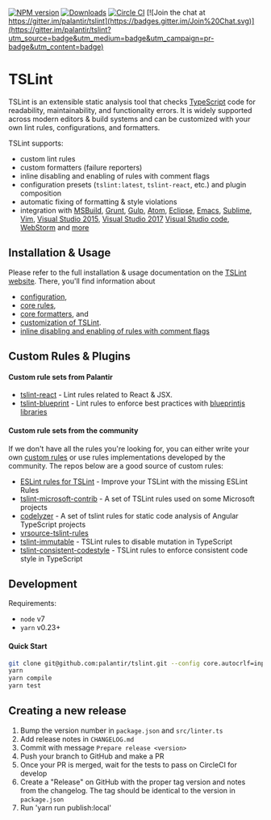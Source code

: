 [![NPM version](https://badge.fury.io/js/tslint.svg)](http://badge.fury.io/js/tslint)
[![Downloads](http://img.shields.io/npm/dm/tslint.svg)](https://npmjs.org/package/tslint)
[![Circle CI](https://circleci.com/gh/palantir/tslint.svg?style=svg)](https://circleci.com/gh/palantir/tslint)
[![Join the chat at https://gitter.im/palantir/tslint](https://badges.gitter.im/Join%20Chat.svg)](https://gitter.im/palantir/tslint?utm_source=badge&utm_medium=badge&utm_campaign=pr-badge&utm_content=badge)

TSLint
======

TSLint is an extensible static analysis tool that checks [TypeScript](https://github.com/Microsoft/TypeScript) code for readability, maintainability, and functionality errors. It is widely supported across modern editors & build systems and can be customized with your own lint rules, configurations, and formatters.

TSLint supports:

- custom lint rules
- custom formatters (failure reporters)
- inline disabling and enabling of rules with comment flags
- configuration presets (`tslint:latest`, `tslint-react`, etc.) and plugin composition
- automatic fixing of formatting & style violations
- integration with [MSBuild](https://github.com/joshuakgoldberg/tslint.msbuild), [Grunt](https://github.com/palantir/grunt-tslint), [Gulp](https://github.com/panuhorsmalahti/gulp-tslint), [Atom](https://github.com/AtomLinter/linter-tslint), [Eclipse](https://github.com/palantir/eclipse-tslint), [Emacs](http://flycheck.org), [Sublime](https://packagecontrol.io/packages/SublimeLinter-contrib-tslint), [Vim](https://github.com/scrooloose/syntastic), [Visual Studio 2015](https://marketplace.visualstudio.com/items?itemName=MadsKristensen.WebAnalyzer), [Visual Studio 2017](https://marketplace.visualstudio.com/items?itemName=RichNewman.TypeScriptAnalyzer) [Visual Studio code](https://marketplace.visualstudio.com/items?itemName=eg2.tslint), [WebStorm](https://www.jetbrains.com/webstorm/help/tslint.html) and [more](https://palantir.github.io/tslint/usage/third-party-tools/)

Installation & Usage
------------

Please refer to the full installation & usage documentation on the [TSLint website](https://palantir.github.io/tslint/). There, you'll find information about
- [configuration](https://palantir.github.io/tslint/usage/configuration/),
- [core rules](https://palantir.github.io/tslint/rules/),
- [core formatters](https://palantir.github.io/tslint/formatters/), and
- [customization of TSLint](https://palantir.github.io/tslint/develop/custom-rules/).
- [inline disabling and enabling of rules with comment flags](https://palantir.github.io/tslint/usage/rule-flags/)

Custom Rules & Plugins
------------

#### Custom rule sets from Palantir

- [tslint-react](https://github.com/palantir/tslint-react) - Lint rules related to React & JSX.
- [tslint-blueprint](https://github.com/palantir/tslint-blueprint) - Lint rules to enforce best practices with [blueprintjs libraries](https://github.com/palantir/blueprint)

#### Custom rule sets from the community

If we don't have all the rules you're looking for, you can either write your own [custom rules](https://palantir.github.io/tslint/develop/custom-rules/) or use rules implementations developed by the community. The repos below are a good source of custom rules:

- [ESLint rules for TSLint](https://github.com/buzinas/tslint-eslint-rules) - Improve your TSLint with the missing ESLint Rules
- [tslint-microsoft-contrib](https://github.com/Microsoft/tslint-microsoft-contrib) - A set of TSLint rules used on some Microsoft projects
- [codelyzer](https://github.com/mgechev/codelyzer) - A set of tslint rules for static code analysis of Angular TypeScript projects
- [vrsource-tslint-rules](https://github.com/vrsource/vrsource-tslint-rules)
- [tslint-immutable](https://github.com/jonaskello/tslint-immutable) - TSLint rules to disable mutation in TypeScript
- [tslint-consistent-codestyle](https://github.com/ajafff/tslint-consistent-codestyle) - TSLint rules to enforce consistent code style in TypeScript

Development
-----------

Requirements:

- `node` v7
- `yarn` v0.23+

#### Quick Start

```bash
git clone git@github.com:palantir/tslint.git --config core.autocrlf=input --config core.eol=lf
yarn
yarn compile
yarn test
```

Creating a new release
----------------------

1. Bump the version number in `package.json` and `src/linter.ts`
2. Add release notes in `CHANGELOG.md`
4. Commit with message `Prepare release <version>`
5. Push your branch to GitHub and make a PR
6. Once your PR is merged, wait for the tests to pass on CircleCI for develop
7. Create a "Release" on GitHub with the proper tag version and notes from the changelog.
   The tag should be identical to the version in `package.json`
8. Run 'yarn run publish:local'
